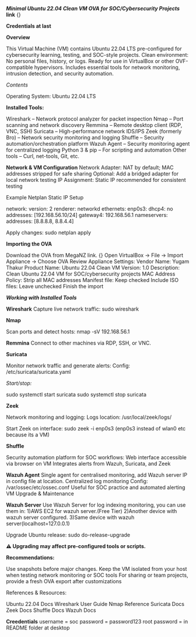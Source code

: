 ***Minimal Ubuntu 22.04 Clean VM OVA for SOC/Cybersecurity Projects*** 
**link** {}

**Credentials at last**

**Overview**

This Virtual Machine (VM) contains Ubuntu 22.04 LTS pre-configured for cybersecurity learning, testing, and SOC-style projects.
Clean environment: No personal files, history, or logs.
Ready for use in VirtualBox or other OVF-compatible hypervisors.
Includes essential tools for network monitoring, intrusion detection, and security automation.

*Contents*

Operating System: Ubuntu 22.04 LTS

**Installed Tools:**

Wireshark – Network protocol analyzer for packet inspection
Nmap – Port scanning and network discovery
Remmina – Remote desktop client (RDP, VNC, SSH)
Suricata – High-performance network IDS/IPS
Zeek (formerly Bro) – Network security monitoring and logging
Shuffle – Security automation/orchestration platform
Wazuh Agent – Security monitoring agent for centralized logging
Python 3 & pip – For scripting and automation
Other tools – Curl, net-tools, Git, etc.

**Network & VM Configuration**
Network Adapter: NAT by default; MAC addresses stripped for safe sharing
Optional: Add a bridged adapter for local network testing
IP Assignment: Static IP recommended for consistent testing

Example Netplan Static IP Setup

network:
  version: 2
  renderer: networkd
  ethernets:
    enp0s3:
      dhcp4: no
      addresses: [192.168.56.10/24]
      gateway4: 192.168.56.1
      nameservers:
        addresses: [8.8.8.8, 8.8.4.4]


Apply changes:
sudo netplan apply


**Importing the OVA**

Download the OVA from MegaNZ link. {}
Open VirtualBox → File → Import Appliance → Choose OVA
Review Appliance Settings:
Vendor Name: Yugam Thakur
Product Name: Ubuntu 22.04 Clean VM
Version: 1.0
Description: Clean Ubuntu 22.04 VM for SOC/cybersecurity projects
MAC Address Policy: Strip all MAC addresses
Manifest file: Keep checked
Include ISO files: Leave unchecked
Finish the import


***Working with Installed Tools***

**Wireshark**
Capture live network traffic:
sudo wireshark

**Nmap**

Scan ports and detect hosts:
nmap -sV 192.168.56.1

**Remmina**
Connect to other machines via RDP, SSH, or VNC.

**Suricata**

Monitor network traffic and generate alerts:
Config: /etc/suricata/suricata.yaml

*Start/stop:*

sudo systemctl start suricata
sudo systemctl stop suricata

**Zeek**

Network monitoring and logging:
Logs location: /usr/local/zeek/logs/

Start Zeek on interface:
sudo zeek -i enp0s3 (enp0s3 instead of wlan0 etc because its a VM)

**Shuffle**

Security automation platform for SOC workflows:
Web interface accessible via browser on VM
Integrates alerts from Wazuh, Suricata, and Zeek

**Wazuh Agent**
Single agent for centralised monitoring, add Wazuh server IP in config file at <MANAGER-IP> location.
Centralized log monitoring
Config: /var/ossec/etc/ossec.conf
Useful for SOC practice and automated alerting
VM Upgrade & Maintenance

**Wazuh Server**
Use Wazuh Server for log indexing monitoring, you can use them in:
1)AWS EC2 for wazuh server.(Free Tier)
2)Another device with wazuh server configured.
3)Same device with wazuh server(localhost=127.0.0.1) 


Upgrade Ubuntu release:
sudo do-release-upgrade


**⚠️ Upgrading may affect pre-configured tools or scripts.**

**Recommendations:**

Use snapshots before major changes.
Keep the VM isolated from your host when testing network monitoring or SOC tools
For sharing or team projects, provide a fresh OVA export after customizations

References & Resources:

Ubuntu 22.04 Docs
Wireshark User Guide
Nmap Reference
Suricata Docs
Zeek Docs
Shuffle Docs
Wazuh Docs


**Creedentials**
username = soc
password = password123
root password = in README folder at desktop 


